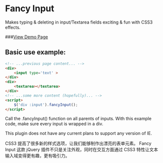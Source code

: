 Fancy Input
=============
Makes typing & deleting in input/Textarea fields exciting & fun with CSS3 effects.

###[View Demo Page](http://dropthebit.com/demos/fancy_input/fancyInput.html)

## Basic use example:
```html
<!-- ...previous page content... -->
<div>
	<input type='text' >
</div>
<div>
	<textarea></textarea>
</div>
<!-- ...some more content (hopefully)... -->
<script>
    $('div :input').fancyInput();
</script>
```
Call the .fancyInput() function on all parents of inputs.
With this example code, make sure every input is wrapped in a div.

This plugin does not have any current plans to support any version of IE.

CSS3 提高了很多新的样式选项，让我们能够制作出漂亮的表单元素。
Fancy Input 这款 jQuery  插件不只是关注外观，同时在交互方面通过 CSS3 特性让文本输入域变得更有趣，更有吸引力。